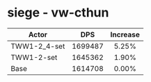 # siege - vw-cthun
| Actor | DPS | Increase |
|---|:---:|:---:|
|TWW1-2_4-set|1699487|5.25%|
|TWW1-2-set|1645362|1.90%|
|Base|1614708|0.00%|
